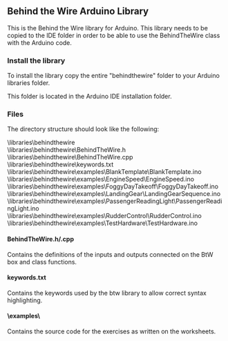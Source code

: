 ## Behind the Wire Arduino Library

This is the Behind the Wire library for Arduino. This library needs to be copied to the IDE folder in order to be able to use the BehindTheWire class with the Arduino code.


### Install the library
To install the library copy the entire "behindthewire" folder to your Arduino libraries folder.

This folder is located in the Arduino IDE installation folder.


### Files
The directory structure should look like the following:

<Arduino installation folder>\libraries\behindthewire\
<Arduino installation folder>\libraries\behindthewire\BehindTheWire.h 
<Arduino installation folder>\libraries\behindthewire\BehindTheWire.cpp
<Arduino installation folder>\libraries\behindthewire\keywords.txt
<Arduino installation folder>\libraries\behindthewire\examples\BlankTemplate\BlankTemplate.ino
<Arduino installation folder>\libraries\behindthewire\examples\EngineSpeed\EngineSpeed.ino
<Arduino installation folder>\libraries\behindthewire\examples\FoggyDayTakeoff\FoggyDayTakeoff.ino
<Arduino installation folder>\libraries\behindthewire\examples\LandingGear\LandingGearSequence.ino
<Arduino installation folder>\libraries\behindthewire\examples\PassengerReadingLight\PassengerReadingLight.ino
<Arduino installation folder>\libraries\behindthewire\examples\RudderControl\RudderControl.ino
<Arduino installation folder>\libraries\behindthewire\examples\TestHardware\TestHardware.ino


#### BehindTheWire.h/.cpp
Contains the definitions of the inputs and outputs connected on the BtW box and class functions.

#### keywords.txt
Contains the keywords used by the btw library to allow correct syntax highlighting.

#### \examples\
Contains the source code for the exercises as written on the worksheets.

